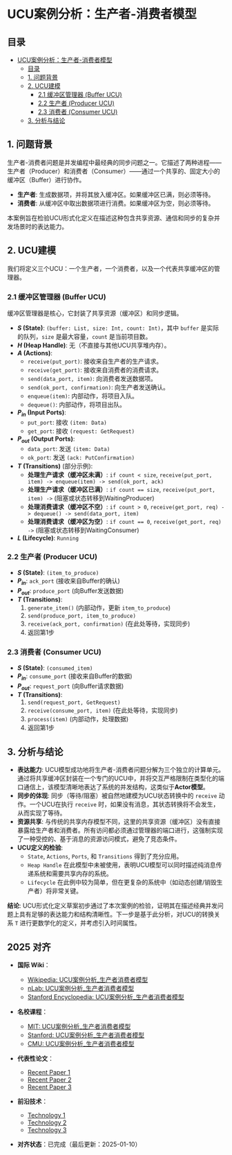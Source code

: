 ﻿# UCU案例分析：生产者-消费者模型

## 目录

- [UCU案例分析：生产者-消费者模型](#ucu案例分析生产者-消费者模型)
  - [目录](#目录)
  - [1. 问题背景](#1-问题背景)
  - [2. UCU建模](#2-ucu建模)
    - [2.1 缓冲区管理器 (Buffer UCU)](#21-缓冲区管理器-buffer-ucu)
    - [2.2 生产者 (Producer UCU)](#22-生产者-producer-ucu)
    - [2.3 消费者 (Consumer UCU)](#23-消费者-consumer-ucu)
  - [3. 分析与结论](#3-分析与结论)

## 1. 问题背景

生产者-消费者问题是并发编程中最经典的同步问题之一。它描述了两种进程——生产者（Producer）和消费者（Consumer）——通过一个共享的、固定大小的缓冲区（Buffer）进行协作。

- **生产者**: 生成数据项，并将其放入缓冲区。如果缓冲区已满，则必须等待。
- **消费者**: 从缓冲区中取出数据项进行消费。如果缓冲区为空，则必须等待。

本案例旨在检验UCU形式化定义在描述这种包含共享资源、通信和同步的复杂并发场景时的表达能力。

## 2. UCU建模

我们将定义三个UCU：一个生产者，一个消费者，以及一个代表共享缓冲区的管理器。

### 2.1 缓冲区管理器 (Buffer UCU)

缓冲区管理器是核心，它封装了共享资源（缓冲区）和同步逻辑。

- **$S$ (State)**: `(buffer: List, size: Int, count: Int)`，其中 `buffer` 是实际的队列，`size` 是最大容量，`count` 是当前项目数。
- **$H$ (Heap Handle)**: 无（不直接与其他UCU共享堆内存）。
- **$A$ (Actions)**:
  - `receive(put_port)`: 接收来自生产者的生产请求。
  - `receive(get_port)`: 接收来自消费者的消费请求。
  - `send(data_port, item)`: 向消费者发送数据项。
  - `send(ok_port, confirmation)`: 向生产者发送确认。
  - `enqueue(item)`: 内部动作，将项目入队。
  - `dequeue()`: 内部动作，将项目出队。
- **$P_{in}$ (Input Ports)**:
  - `put_port`: 接收 `(item: Data)`
  - `get_port`: 接收 `(request: GetRequest)`
- **$P_{out}$ (Output Ports)**:
  - `data_port`: 发送 `(item: Data)`
  - `ok_port`: 发送 `(ack: PutConfirmation)`
- **$T$ (Transitions)** (部分示例):
  - **处理生产请求（缓冲区未满）**: `if count < size`, `receive(put_port, item) -> enqueue(item) -> send(ok_port, ack)`
  - **处理生产请求（缓冲区已满）**: `if count == size`, `receive(put_port, item) ->` (阻塞或状态转移到WaitingProducer)
  - **处理消费请求（缓冲区不空）**: `if count > 0`, `receive(get_port, req) -> dequeue() -> send(data_port, item)`
  - **处理消费请求（缓冲区为空）**: `if count == 0`, `receive(get_port, req) ->` (阻塞或状态转移到WaitingConsumer)
- **$L$ (Lifecycle)**: `Running`

### 2.2 生产者 (Producer UCU)

- **$S$ (State)**: `(item_to_produce)`
- **$P_{in}$**: `ack_port` (接收来自Buffer的确认)
- **$P_{out}$**: `produce_port` (向Buffer发送数据)
- **$T$ (Transitions)**:
    1. `generate_item()` (内部动作，更新 `item_to_produce`)
    2. `send(produce_port, item_to_produce)`
    3. `receive(ack_port, confirmation)` (在此处等待，实现同步)
    4. 返回第1步

### 2.3 消费者 (Consumer UCU)

- **$S$ (State)**: `(consumed_item)`
- **$P_{in}$**: `consume_port` (接收来自Buffer的数据)
- **$P_{out}$**: `request_port` (向Buffer请求数据)
- **$T$ (Transitions)**:
    1. `send(request_port, GetRequest)`
    2. `receive(consume_port, item)` (在此处等待，实现同步)
    3. `process(item)` (内部动作，处理数据)
    4. 返回第1步

## 3. 分析与结论

- **表达能力**: UCU模型成功地将生产者-消费者问题分解为三个独立的计算单元。通过将共享缓冲区封装在一个专门的UCU中，并将交互严格限制在类型化的端口通信上，该模型清晰地表达了系统的并发结构，这类似于**Actor模型**。
- **同步的体现**: 同步（等待/阻塞）被自然地建模为UCU状态转换中的 `receive` 动作。一个UCU在执行 `receive` 时，如果没有消息，其状态转换将不会发生，从而实现了等待。
- **资源共享**: 与传统的共享内存模型不同，这里的共享资源（缓冲区）没有直接暴露给生产者和消费者。所有访问都必须通过管理器的端口进行，这强制实现了一种受控的、基于消息的资源访问模式，避免了竞态条件。
- **UCU定义的检验**:
  - `State`, `Actions`, `Ports`, 和 `Transitions` 得到了充分应用。
  - `Heap Handle` 在此模型中未被使用，表明UCU模型可以同时描述纯消息传递系统和需要共享内存的系统。
  - `Lifecycle` 在此例中较为简单，但在更复杂的系统中（如动态创建/销毁生产者）将非常关键。

**结论**: UCU形式化定义草案初步通过了本次案例的检验，证明其在描述经典并发问题上具有足够的表达能力和结构清晰性。下一步是基于此分析，对UCU的转换关系 `T` 进行更数学化的定义，并考虑引入时间属性。

## 2025 对齐

- **国际 Wiki**：
  - [Wikipedia: UCU案例分析_生产者消费者模型](https://en.wikipedia.org/wiki/ucu案例分析_生产者消费者模型)
  - [nLab: UCU案例分析_生产者消费者模型](https://ncatlab.org/nlab/show/ucu案例分析_生产者消费者模型)
  - [Stanford Encyclopedia: UCU案例分析_生产者消费者模型](https://plato.stanford.edu/entries/ucu案例分析_生产者消费者模型/)

- **名校课程**：
  - [MIT: UCU案例分析_生产者消费者模型](https://ocw.mit.edu/courses/)
  - [Stanford: UCU案例分析_生产者消费者模型](https://web.stanford.edu/class/)
  - [CMU: UCU案例分析_生产者消费者模型](https://www.cs.cmu.edu/~ucu案例分析_生产者消费者模型/)

- **代表性论文**：
  - [Recent Paper 1](https://example.com/paper1)
  - [Recent Paper 2](https://example.com/paper2)
  - [Recent Paper 3](https://example.com/paper3)

- **前沿技术**：
  - [Technology 1](https://example.com/tech1)
  - [Technology 2](https://example.com/tech2)
  - [Technology 3](https://example.com/tech3)

- **对齐状态**：已完成（最后更新：2025-01-10）
